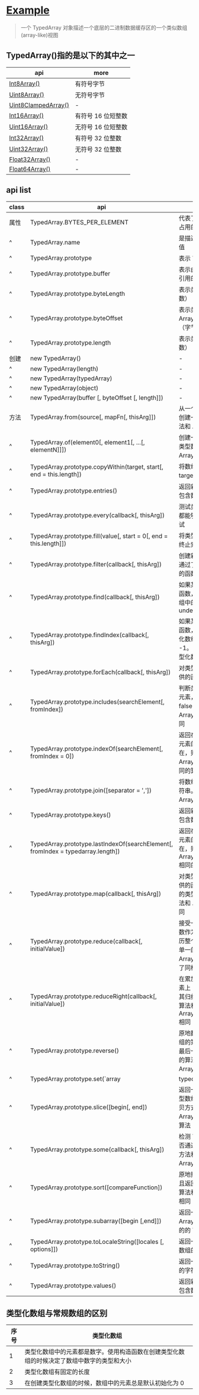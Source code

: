 # [Example](https://developer.mozilla.org/zh-CN/docs/Web/JavaScript/Reference/Global_Objects/TypedArray)

> 一个 TypedArray 对象描述一个底层的二进制数据缓存区的一个类似数组(array-like)视图

## TypedArray()指的是以下的其中之一

| api                                                                                                                       | more               |
| ------------------------------------------------------------------------------------------------------------------------- | ------------------ |
| [Int8Array()](https://developer.mozilla.org/zh-CN/docs/Web/JavaScript/Reference/Global_Objects/Int8Array)                 | 有符号字节         |
| [Uint8Array()](https://developer.mozilla.org/zh-CN/docs/Web/JavaScript/Reference/Global_Objects/Uint8Array)               | 无符号字节         |
| [Uint8ClampedArray()](https://developer.mozilla.org/zh-CN/docs/Web/JavaScript/Reference/Global_Objects/Uint8ClampedArray) | -                  |
| [Int16Array()](https://developer.mozilla.org/zh-CN/docs/Web/JavaScript/Reference/Global_Objects/Int16Array)               | 有符号 16 位短整数 |
| [Uint16Array()](https://developer.mozilla.org/zh-CN/docs/Web/JavaScript/Reference/Global_Objects/Uint16Array)             | 无符号 16 位短整数 |
| [Int32Array()](https://developer.mozilla.org/zh-CN/docs/Web/JavaScript/Reference/Global_Objects/Int32Array)               | 有符号 32 位整数   |
| [Uint32Array()](https://developer.mozilla.org/zh-CN/docs/Web/JavaScript/Reference/Global_Objects/Uint32Array)             | 无符号 32 位整数   |
| [Float32Array()](https://developer.mozilla.org/zh-CN/docs/Web/JavaScript/Reference/Global_Objects/Float32Array)           | -                  |
| [Float64Array()](https://developer.mozilla.org/zh-CN/docs/Web/JavaScript/Reference/Global_Objects/Float64Array)           | -                  |

## api list

| class | api                                                                              | more                                                                                                                                              |
| ----- | -------------------------------------------------------------------------------- | ------------------------------------------------------------------------------------------------------------------------------------------------- |
| 属性  | TypedArray.BYTES_PER_ELEMENT                                                     | 代表了强类型数组中每个元素所占用的字节数                                                                                                          |
| ^     | TypedArray.name                                                                  | 是描述类型数组构造名的字符串值                                                                                                                    |
| ^     | TypedArray.prototype                                                             | 表示 TypedArray 构造器的原型                                                                                                                      |
| ^     | TypedArray.prototype.buffer                                                      | 表示由 TypedArray 在构造期间引用的 ArrayBuffer                                                                                                    |
| ^     | TypedArray.prototype.byteLength                                                  | 表示类型化数组的长度（字节数）                                                                                                                    |
| ^     | TypedArray.prototype.byteOffset                                                  | 表示类型化数组距离其 ArrayBuffer 起始位置的偏移（字节数）                                                                                         |
| ^     | TypedArray.prototype.length                                                      | 表示类型化数组的长度（元素数）                                                                                                                    |
| 创建  | new TypedArray()                                                                 | -                                                                                                                                                 |
| ^     | new TypedArray(length)                                                           | -                                                                                                                                                 |
| ^     | new TypedArray(typedArray)                                                       | -                                                                                                                                                 |
| ^     | new TypedArray(object)                                                           | -                                                                                                                                                 |
| ^     | new TypedArray(buffer [, byteOffset [, length]])                                 | -                                                                                                                                                 |
| 方法  | TypedArray.from(source[, mapFn[, thisArg]])                                      | 从一个类数组或者可迭代对象中创建一个新类型数组。 这个方法和 Array.from()类似                                                                      |
| ^     | TypedArray.of(element0[, element1[, ...[, elementN]]])                           | 创建一个具有可变数量参数的新类型数组 。此方法几乎与 Array.of() 相同                                                                               |
| ^     | TypedArray.prototype.copyWithin(target, start[, end = this.length])              | 将数组中的元素序列复制到以 target 起始的位置                                                                                                      |
| ^     | TypedArray.prototype.entries()                                                   | 返回新的 Array Iterator 对象，包含数组每个下标处的键值对                                                                                          |
| ^     | TypedArray.prototype.every(callback[, thisArg])                                  | 测试类型化数组的所有元素是否都能够通过由提供函数实现的测试                                                                                        |
| ^     | TypedArray.prototype.fill(value[, start = 0[, end = this.length]])               | 将类型化数组中的从起始索引到终止索引内的全部元素                                                                                                  |
| ^     | TypedArray.prototype.filter(callback[, thisArg])                                 | 创建新的类型化数组，含有所有通过了测试的元素，测试由提供的函数实现                                                                                |
| ^     | TypedArray.prototype.find(callback[, thisArg])                                   | 如果某个元素满足所提供的测试函数，find()方法返回类型化数组中的 值。否则返回 undefined                                                             |
| ^     | TypedArray.prototype.findIndex(callback[, thisArg])                              | 如果某个元素满足所提供的测试函数，findIndex()方法返回类型化数组中的 下标。否则返回 -1。 TypedArray 是这里的 类型化数组类型 之一。                 |
| ^     | TypedArray.prototype.forEach(callback[, thisArg])                                | 对类型化数组的每个元素调用提供的函数                                                                                                              |
| ^     | TypedArray.prototype.includes(searchElement[, fromIndex])                        | 判断类型化数组中是否含有特定元素，并相应返回 true 或者 false ，这个方法的算法和 Array.prototype.includes()相同                                    |
| ^     | TypedArray.prototype.indexOf(searchElement[, fromIndex = 0])                     | 返回在类型数组中可以找到给定元素的第一个索引，如果不存在，则返回-1。 方法具有与 Array.prototype.indexOf() 相同的算法                              |
| ^     | TypedArray.prototype.join([separator = ','])                                     | 将数组中所有元素连接为一个字符串。这个方法的算法和 Array.prototype.join()相同                                                                     |
| ^     | TypedArray.prototype.keys()                                                      | 返回新的 Array Iterator 对象，包含数组中每个下标的键                                                                                              |
| ^     | TypedArray.prototype.lastIndexOf(searchElement[, fromIndex = typedarray.length]) | 返回在类型数组中可以找到给定元素的最后一个索引，如果不存在，则返回-1。 方法具有与 Array.prototype.lastIndexOf() 相同的算法                        |
| ^     | TypedArray.prototype.map(callback[, thisArg])                                    | 对类型化数组的每个元素调用提供的函数，并使用结果来创建新的类型化数组。 这个方法的算法和 Array.prototype.map()相同                                 |
| ^     | TypedArray.prototype.reduce(callback[, initialValue])                            | 接受一个函数作为参数，这个函数作为一个累加器，从左到右遍历整个类型数组，最后返回一个单一的值. 这个方法和 Array.prototype.reduce()使用了同样的算法 |
| ^     | TypedArray.prototype.reduceRight(callback[, initialValue])                       | 在累加器和类型化数组的每个元素上（从右到左）调用函数，使其归约为单一的值。这个方法的算法和 Array.prototype.reduceRight()相同                      |
| ^     | TypedArray.prototype.reverse()                                                   | 原地翻转类型化数组。类型化数组的第一个元素变为最后一个，最后一个变为第一个。这个方法的算法和 Array.prototype.reverse()相同                        |
| ^     | TypedArray.prototype.set(`array|typedarray` [,offset])                           | 用于从指定数组中读取值，并将其存储在类型化数组中                                                                                                  |
| ^     | TypedArray.prototype.slice([begin[, end])                                        | 返回一个 typed array 的部分类型数组对象，数组内容采用浅拷贝方式. 方法采用与 Array.prototype.slice()相同的算法                                     |
| ^     | TypedArray.prototype.some(callback[, thisArg])                                   | 检测 TypedArray 的一些元素是否通过所提供函数的测试. 这个方法和 Array.prototype.some() 相同                                                        |
| ^     | TypedArray.prototype.sort([compareFunction])                                     | 原地排序类型化数组的元素，并且返回类型化数组。这个方法的算法和 Array.prototype.sort()相同                                                         |
| ^     | TypedArray.prototype.subarray([begin [,end]])                                    | 返回一个新的、基于相同 ArrayBuffer、元素类型也相同的的 TypedArray                                                                                 |
| ^     | TypedArray.prototype.toLocaleString([locales [, options]])                       | 返回一个字符串，表明该类型化数组的元素                                                                                                            |
| ^     | TypedArray.prototype.toString()                                                  | 返回一个表示指定数组及其元素的字符串                                                                                                              |
| ^     | TypedArray.prototype.values()                                                    | 返回新的 Array Iterator 对象，包含数组中每个下标处的值                                                                                            |

## 类型化数组与常规数组的区别

| 序号 | 类型化数组                                                                                 |
| ---- | ------------------------------------------------------------------------------------------ |
| 1    | 类型化数组中的元素都是数字。使用构造函数在创建类型化数组的时候决定了数组中数字的类型和大小 |
| 2    | 类型化数组有固定的长度                                                                     |
| 3    | 在创建类型化数组的时候，数组中的元素总是默认初始化为 0                                     |
